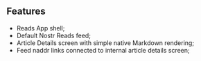 ## Features

- Reads App shell;
- Default Nostr Reads feed;
- Article Details screen with simple native Markdown rendering;
- Feed naddr links connected to internal article details screen;